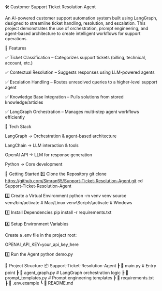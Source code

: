 🛠️ Customer Support Ticket Resolution Agent

An AI-powered customer support automation system built using LangGraph, designed to streamline ticket handling, resolution, and escalation.
This project demonstrates the use of orchestration, prompt engineering, and agent-based architecture to create intelligent workflows for support operations.

📌 Features

✅ Ticket Classification – Categorizes support tickets (billing, technical, account, etc.)

✅ Contextual Resolution – Suggests responses using LLM-powered agents

✅ Escalation Handling – Routes unresolved queries to a higher-level support agent

✅ Knowledge Base Integration – Pulls solutions from stored knowledge/articles

✅ LangGraph Orchestration – Manages multi-step agent workflows efficiently

🧩 Tech Stack

LangGraph → Orchestration & agent-based architecture

LangChain → LLM interaction & tools

OpenAI API → LLM for response generation

Python → Core development


🚀 Getting Started
1️⃣ Clone the Repository
git clone https://github.com/Simran65/Support-Ticket-Resolution-Agent.git
cd Support-Ticket-Resolution-Agent

2️⃣ Create a Virtual Environment
python -m venv venv
source venv/bin/activate   # Mac/Linux
venv\Scripts\activate      # Windows

3️⃣ Install Dependencies
pip install -r requirements.txt

4️⃣ Setup Environment Variables

Create a .env file in the project root:

OPENAI_API_KEY=your_api_key_here

5️⃣ Run the Agent
python demo.py

📂 Project Structure
📦 Support-Ticket-Resolution-Agent
 ┣ 📜 main.py            # Entry point
 ┣ 📜 agent_graph.py     # LangGraph orchestration logic
 ┣ 📜 prompt_templates.py # Prompt engineering templates
 ┣ 📜 requirements.txt
 ┣ 📜 .env.example
 ┗ 📜 README.md

